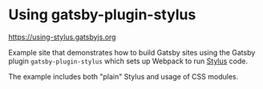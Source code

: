 # Using gatsby-plugin-stylus

https://using-stylus.gatsbyjs.org

Example site that demonstrates how to build Gatsby sites using the Gatsby plugin
`gatsby-plugin-stylus` which sets up Webpack to run [Stylus][] code.

The example includes both "plain" Stylus and usage of CSS modules.

[stylus]: https://github.com/stylus/stylus
